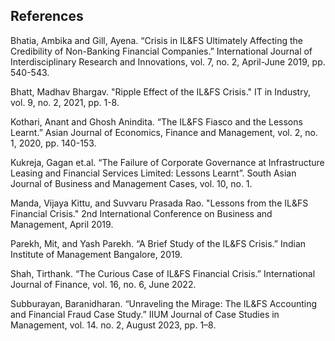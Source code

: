 ## References 

Bhatia, Ambika and Gill, Ayena. “Crisis in IL&FS Ultimately Affecting the Credibility of Non-Banking Financial Companies.” International Journal of Interdisciplinary Research and Innovations, vol. 7, no. 2, April-June 2019, pp. 540-543.

Bhatt, Madhav Bhargav. "Ripple Effect of the IL&FS Crisis." IT in Industry, vol. 9, no. 2, 2021, pp. 1-8.

Kothari, Anant and Ghosh Anindita. “The IL&FS Fiasco and the Lessons Learnt.” Asian Journal of Economics, Finance and Management, vol. 2, no. 1, 2020, pp. 140-153.

Kukreja, Gagan et.al. “The Failure of Corporate Governance at Infrastructure Leasing and Financial Services Limited: Lessons Learnt”. South Asian Journal of Business and Management Cases, vol. 10, no. 1.

Manda, Vijaya Kittu, and Suvvaru Prasada Rao. "Lessons from the IL&FS Financial Crisis." 2nd International Conference on Business and Management, April 2019.

Parekh, Mit, and Yash Parekh. “A Brief Study of the IL&FS Crisis.” Indian Institute of Management Bangalore, 2019.

Shah, Tirthank. “The Curious Case of IL&FS Financial Crisis.” International Journal of Finance, vol. 16, no. 6, June 2022.

Subburayan, Baranidharan. “Unraveling the Mirage: The IL&FS Accounting and Financial Fraud Case Study.” IIUM Journal of Case Studies in Management, vol. 14. no. 2, August 2023, pp. 1–8.
